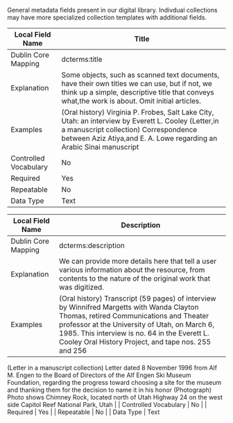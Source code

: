 
General metadata fields present in our digital library. Indivdual collections may have more specialized collection templates with additional fields.



| Local Field Name      	| Title                                                                                                                                                                                                                	|
|-----------------------	|----------------------------------------------------------------------------------------------------------------------------------------------------------------------------------------------------------------------	|
| Dublin Core Mapping   	| dcterms:title                                                                                                                                                                                                        	|
| Explanation           	| Some objects, such as scanned text documents, have their own titles we can use, but if not, we think up a simple, descriptive title that conveys what,the work is about. Omit initial articles.                      	|
| Examples              	| (Oral history) Virginia P. Frobes, Salt Lake City, Utah: an interview by Everett L. Cooley (Letter,in a manuscript collection) Correspondence between Aziz Atiya,and E. A. Lowe regarding an Arabic Sinai manuscript 	|
| Controlled Vocabulary 	| No                                                                                                                                                                                                                   	|
| Required              	| Yes                                                                                                                                                                                                                  	|
| Repeatable            	| No                                                                                                                                                                                                                   	|
| Data Type             	| Text             


| Local Field Name      	| Description                                                                                                                                                                                                               	|
|-----------------------	|----------------------------------------------------------------------------------------------------------------------------------------------------------------------------------------------------------------------	|
| Dublin Core Mapping   	| dcterms:description                                                                                                                                                                                                        	|
| Explanation           	| We can provide more details here that tell a user various information about the resource, from contents to the nature of the original work that was digitized.                      	|
| Examples              	| (Oral history) Transcript (59 pages) of interview by Winnifred Margetts with Wanda Clayton Thomas, retired Communications and Theater professor at the University of Utah, on March 6, 1985. This interview is no. 64 in the Everett L. Cooley Oral History Project, and tape nos. 255 and 256
(Letter in a manuscript collection) 
Letter dated 8 November 1996 from Alf M. Engen to the Board of Directors of the Alf Engen Ski Museum Foundation, regarding the progress toward choosing a site for the museum and thanking them for the decision to name it in his honor
(Photograph) Photo shows Chimney Rock, located north of Utah Highway 24 on the west side Capitol Reef National Park, Utah | 
| Controlled Vocabulary 	| No                                                                                                                                                                                                                   	|
| Required              	| Yes                                                                                                                                                                                                                  	|
| Repeatable            	| No                                                                                                                                                                                                                   	|
| Data Type             	| Text             
